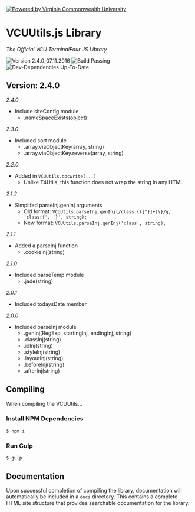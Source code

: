 [![Powered by Virginia Commonwealth University](https://t4tools.vcu.edu/github/images/powered-by.svg?n91D9ktfO1K7Pj)](http://www.vcu.edu/)

# VCUUtils.js Library
*The Official VCU TerminalFour JS Library*

![Version 2.4.0_07.11.2016](https://img.shields.io/badge/version-2.4.0__07.11.2016-lightgrey.svg)
![Build Passing](https://img.shields.io/badge/build-passing-brightgreen.svg)
![Dev-Dependencies Up-To-Date](https://img.shields.io/badge/devDependencies-up--to--date-yellow.svg)

## Version: 2.4.0
*2.4.0*
- Include siteConfig module
    - .nameSpaceExists(object)

*2.3.0*
- Included sort module
    - .array.viaObjectKey(array, string)
    - .array.viaObjectKey.reverse(array, string)

*2.2.0*
- Added in `VCUUtils.docwrite(...)`
    - Unlike T4Utils, this function does not wrap the string in any HTML

*2.1.2*
- Simplifed parseInj.genInj arguments
    - Old format: `VCUUtils.parseInj.genInj(/class:{([^}]+)\}/g, 'class:{', '}', string);`
    - New format: `VCUUtils.parseInj.genInj('class', string);`

*2.1.1*
- Added a parseInj function
    - .cookieInj(string)

*2.1.0*
- Included parseTemp module
    - .jade(string)

*2.0.1*
- Included todaysDate member

*2.0.0*
- Included parseInj module
    - .genInj(RegExp, startingInj, endingInj, string)
    - .classInj(string)
    - .idInj(string)
    - .styleInj(string)
    - .layoutInj(string)
    - .beforeInj(string)
    - .afterInj(string)

## Compiling
When compiling the VCUUtils...
### Install NPM Dependencies
```
$ npm i
```
### Run Gulp
```
$ gulp
```

## Documentation
Upon successful completion of compiling the library, documentation will automatically be included in a `docs` directory. This contains a complete HTML site structure that provides searchable documentation for the library.
